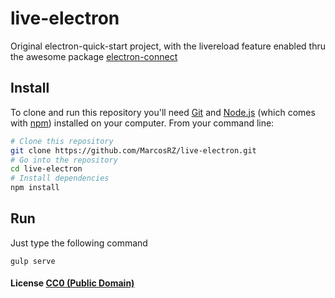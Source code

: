 # live-electron

Original electron-quick-start project, with the livereload feature enabled thru the awesome package [electron-connect](https://www.npmjs.com/package/electron-connect)

## Install

To clone and run this repository you'll need [Git](https://git-scm.com) and [Node.js](https://nodejs.org/en/download/) (which comes with [npm](http://npmjs.com)) installed on your computer. From your command line:

```bash
# Clone this repository
git clone https://github.com/MarcosRZ/live-electron.git
# Go into the repository
cd live-electron
# Install dependencies
npm install
```
## Run

Just type the following command

```
gulp serve
```

#### License [CC0 (Public Domain)](LICENSE.md)
